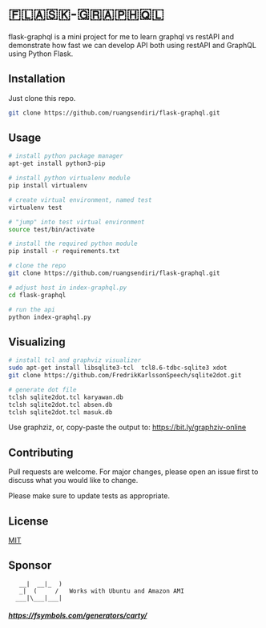 # 🇫​​​​​🇱​​​​​🇦​​​​​🇸​​​​​🇰​​​​​-🇬​​​​​🇷​​​​​🇦​​​​​🇵​​​​​🇭​​​​​🇶​​​​​🇱​​​​​

flask-graphql is a mini project for me to learn graphql vs restAPI and demonstrate how fast we can develop API both using restAPI and GraphQL using Python Flask.

## Installation

Just clone this repo.

```bash
git clone https://github.com/ruangsendiri/flask-graphql.git
```

## Usage

```bash
# install python package manager
apt-get install python3-pip

# install python virtualenv module
pip install virtualenv

# create virtual environment, named test
virtualenv test

# "jump" into test virtual environment
source test/bin/activate

# install the required python module
pip install -r requirements.txt

# clone the repo
git clone https://github.com/ruangsendiri/flask-graphql.git

# adjust host in index-graphql.py
cd flask-graphql

# run the api
python index-graphql.py
```

## Visualizing

```bash
# install tcl and graphviz visualizer
sudo apt-get install libsqlite3-tcl  tcl8.6-tdbc-sqlite3 xdot
git clone https://github.com/FredrikKarlssonSpeech/sqlite2dot.git

# generate dot file
tclsh sqlite2dot.tcl karyawan.db
tclsh sqlite2dot.tcl absen.db
tclsh sqlite2dot.tcl masuk.db
```

Use graphziz, or, copy-paste the output to: https://bit.ly/graphziv-online

## Contributing

Pull requests are welcome. For major changes, please open an issue first
to discuss what you would like to change.

Please make sure to update tests as appropriate.

## License

[MIT](https://choosealicense.com/licenses/mit/)

## Sponsor

       __|  __|_  )
       _|  (     /   Works with Ubuntu and Amazon AMI
      ___|\___|___|

##### https://fsymbols.com/generators/carty/


